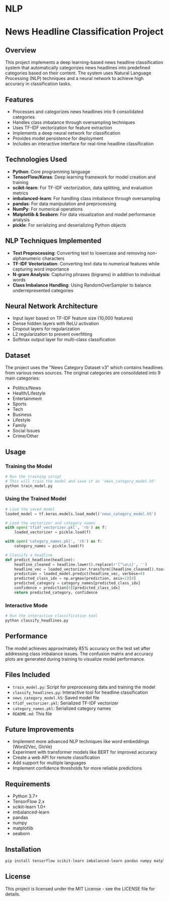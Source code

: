 # NLP
# News Headline Classification Project

## Overview
This project implements a deep learning-based news headline classification system that automatically categorizes news headlines into predefined categories based on their content. The system uses Natural Language Processing (NLP) techniques and a neural network to achieve high accuracy in classification tasks.

## Features
- Processes and categorizes news headlines into 9 consolidated categories
- Handles class imbalance through oversampling techniques
- Uses TF-IDF vectorization for feature extraction
- Implements a deep neural network for classification
- Provides model persistence for deployment
- Includes an interactive interface for real-time headline classification

## Technologies Used
- **Python**: Core programming language
- **TensorFlow/Keras**: Deep learning framework for model creation and training
- **scikit-learn**: For TF-IDF vectorization, data splitting, and evaluation metrics
- **imbalanced-learn**: For handling class imbalance through oversampling
- **pandas**: For data manipulation and preprocessing
- **NumPy**: For numerical operations
- **Matplotlib & Seaborn**: For data visualization and model performance analysis
- **pickle**: For serializing and deserializing Python objects

## NLP Techniques Implemented
- **Text Preprocessing**: Converting text to lowercase and removing non-alphanumeric characters
- **TF-IDF Vectorization**: Converting text data to numerical features while capturing word importance
- **N-gram Analysis**: Capturing phrases (bigrams) in addition to individual words
- **Class Imbalance Handling**: Using RandomOverSampler to balance underrepresented categories

## Neural Network Architecture
- Input layer based on TF-IDF feature size (10,000 features)
- Dense hidden layers with ReLU activation
- Dropout layers for regularization
- L2 regularization to prevent overfitting
- Softmax output layer for multi-class classification

## Dataset
The project uses the "News Category Dataset v3" which contains headlines from various news sources. The original categories are consolidated into 9 main categories:
- Politics/News
- Health/Lifestyle
- Entertainment
- Sports
- Tech
- Business
- Lifestyle
- Family
- Social Issues
- Crime/Other

## Usage

### Training the Model
```python
# Run the training script
# This will train the model and save it as 'news_category_model.h5'
python train_model.py
```

### Using the Trained Model
```python
# Load the saved model
loaded_model = tf.keras.models.load_model('news_category_model.h5')

# Load the vectorizer and category names
with open('tfidf_vectorizer.pkl', 'rb') as f:
    loaded_vectorizer = pickle.load(f)

with open('category_names.pkl', 'rb') as f:
    category_names = pickle.load(f)

# Classify a headline
def predict_headline(headline):
    headline_cleaned = headline.lower().replace(r'[^\w\s]', '')
    headline_vec = loaded_vectorizer.transform([headline_cleaned]).toarray()
    prediction = loaded_model.predict(headline_vec, verbose=0)
    predicted_class_idx = np.argmax(prediction, axis=1)[0]
    predicted_category = category_names[predicted_class_idx]
    confidence = prediction[0][predicted_class_idx]
    return predicted_category, confidence
```

### Interactive Mode
```python
# Run the interactive classification tool
python classify_headlines.py
```

## Performance
The model achieves approximately 85% accuracy on the test set after addressing class imbalance issues. The confusion matrix and accuracy plots are generated during training to visualize model performance.

## Files Included
- `train_model.py`: Script for preprocessing data and training the model
- `classify_headlines.py`: Interactive tool for headline classification
- `news_category_model.h5`: Saved model file
- `tfidf_vectorizer.pkl`: Serialized TF-IDF vectorizer
- `category_names.pkl`: Serialized category names
- `README.md`: This file

## Future Improvements
- Implement more advanced NLP techniques like word embeddings (Word2Vec, GloVe)
- Experiment with transformer models like BERT for improved accuracy
- Create a web API for remote classification
- Add support for multiple languages
- Implement confidence thresholds for more reliable predictions

## Requirements
- Python 3.7+
- TensorFlow 2.x
- scikit-learn 1.0+
- imbalanced-learn
- pandas
- numpy
- matplotlib
- seaborn

## Installation
```bash
pip install tensorflow scikit-learn imbalanced-learn pandas numpy matplotlib seaborn
```

## License
This project is licensed under the MIT License - see the LICENSE file for details.
